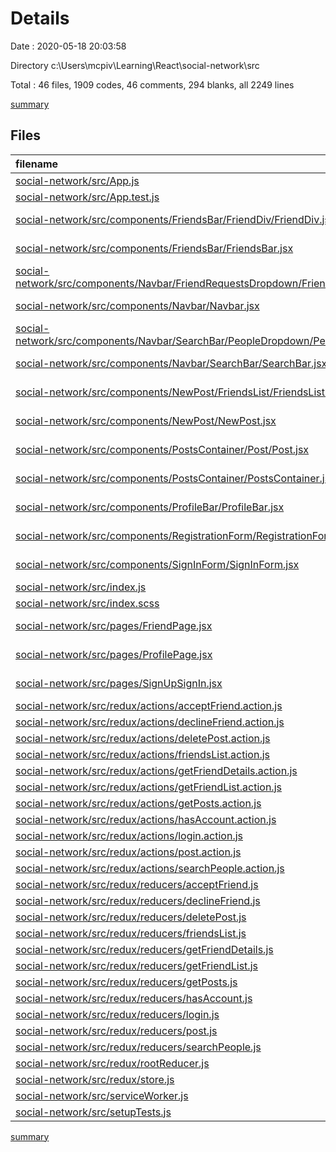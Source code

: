 # Details

Date : 2020-05-18 20:03:58

Directory c:\Users\mcpiv\Learning\React\social-network\src

Total : 46 files,  1909 codes, 46 comments, 294 blanks, all 2249 lines

[summary](results.md)

## Files
| filename | language | code | comment | blank | total |
| :--- | :--- | ---: | ---: | ---: | ---: |
| [social-network/src/App.js](/social-network/src/App.js) | JavaScript | 28 | 0 | 7 | 35 |
| [social-network/src/App.test.js](/social-network/src/App.test.js) | JavaScript | 8 | 0 | 2 | 10 |
| [social-network/src/components/FriendsBar/FriendDiv/FriendDiv.jsx](/social-network/src/components/FriendsBar/FriendDiv/FriendDiv.jsx) | JavaScript React | 15 | 0 | 5 | 20 |
| [social-network/src/components/FriendsBar/FriendsBar.jsx](/social-network/src/components/FriendsBar/FriendsBar.jsx) | JavaScript React | 18 | 0 | 5 | 23 |
| [social-network/src/components/Navbar/FriendRequestsDropdown/FriendRequestsDropdown.jsx](/social-network/src/components/Navbar/FriendRequestsDropdown/FriendRequestsDropdown.jsx) | JavaScript React | 25 | 0 | 7 | 32 |
| [social-network/src/components/Navbar/Navbar.jsx](/social-network/src/components/Navbar/Navbar.jsx) | JavaScript React | 30 | 0 | 8 | 38 |
| [social-network/src/components/Navbar/SearchBar/PeopleDropdown/PeopleDropdown.jsx](/social-network/src/components/Navbar/SearchBar/PeopleDropdown/PeopleDropdown.jsx) | JavaScript React | 10 | 0 | 4 | 14 |
| [social-network/src/components/Navbar/SearchBar/SearchBar.jsx](/social-network/src/components/Navbar/SearchBar/SearchBar.jsx) | JavaScript React | 19 | 0 | 4 | 23 |
| [social-network/src/components/NewPost/FriendsList/FriendsList.jsx](/social-network/src/components/NewPost/FriendsList/FriendsList.jsx) | JavaScript React | 12 | 0 | 4 | 16 |
| [social-network/src/components/NewPost/NewPost.jsx](/social-network/src/components/NewPost/NewPost.jsx) | JavaScript React | 82 | 0 | 15 | 97 |
| [social-network/src/components/PostsContainer/Post/Post.jsx](/social-network/src/components/PostsContainer/Post/Post.jsx) | JavaScript React | 36 | 0 | 7 | 43 |
| [social-network/src/components/PostsContainer/PostsContainer.jsx](/social-network/src/components/PostsContainer/PostsContainer.jsx) | JavaScript React | 33 | 0 | 14 | 47 |
| [social-network/src/components/ProfileBar/ProfileBar.jsx](/social-network/src/components/ProfileBar/ProfileBar.jsx) | JavaScript React | 96 | 0 | 15 | 111 |
| [social-network/src/components/RegistrationForm/RegistrationForm.jsx](/social-network/src/components/RegistrationForm/RegistrationForm.jsx) | JavaScript React | 97 | 0 | 21 | 118 |
| [social-network/src/components/SignInForm/SignInForm.jsx](/social-network/src/components/SignInForm/SignInForm.jsx) | JavaScript React | 28 | 0 | 7 | 35 |
| [social-network/src/index.js](/social-network/src/index.js) | JavaScript | 17 | 3 | 5 | 25 |
| [social-network/src/index.scss](/social-network/src/index.scss) | SCSS | 482 | 8 | 43 | 533 |
| [social-network/src/pages/FriendPage.jsx](/social-network/src/pages/FriendPage.jsx) | JavaScript React | 46 | 0 | 9 | 55 |
| [social-network/src/pages/ProfilePage.jsx](/social-network/src/pages/ProfilePage.jsx) | JavaScript React | 37 | 0 | 7 | 44 |
| [social-network/src/pages/SignUpSignIn.jsx](/social-network/src/pages/SignUpSignIn.jsx) | JavaScript React | 20 | 0 | 6 | 26 |
| [social-network/src/redux/actions/acceptFriend.action.js](/social-network/src/redux/actions/acceptFriend.action.js) | JavaScript | 32 | 0 | 5 | 37 |
| [social-network/src/redux/actions/declineFriend.action.js](/social-network/src/redux/actions/declineFriend.action.js) | JavaScript | 31 | 0 | 4 | 35 |
| [social-network/src/redux/actions/deletePost.action.js](/social-network/src/redux/actions/deletePost.action.js) | JavaScript | 29 | 0 | 4 | 33 |
| [social-network/src/redux/actions/friendsList.action.js](/social-network/src/redux/actions/friendsList.action.js) | JavaScript | 11 | 0 | 2 | 13 |
| [social-network/src/redux/actions/getFriendDetails.action.js](/social-network/src/redux/actions/getFriendDetails.action.js) | JavaScript | 31 | 0 | 4 | 35 |
| [social-network/src/redux/actions/getFriendList.action.js](/social-network/src/redux/actions/getFriendList.action.js) | JavaScript | 37 | 0 | 8 | 45 |
| [social-network/src/redux/actions/getPosts.action.js](/social-network/src/redux/actions/getPosts.action.js) | JavaScript | 31 | 0 | 9 | 40 |
| [social-network/src/redux/actions/hasAccount.action.js](/social-network/src/redux/actions/hasAccount.action.js) | JavaScript | 5 | 0 | 0 | 5 |
| [social-network/src/redux/actions/login.action.js](/social-network/src/redux/actions/login.action.js) | JavaScript | 45 | 0 | 5 | 50 |
| [social-network/src/redux/actions/post.action.js](/social-network/src/redux/actions/post.action.js) | JavaScript | 32 | 0 | 5 | 37 |
| [social-network/src/redux/actions/searchPeople.action.js](/social-network/src/redux/actions/searchPeople.action.js) | JavaScript | 34 | 0 | 5 | 39 |
| [social-network/src/redux/reducers/acceptFriend.js](/social-network/src/redux/reducers/acceptFriend.js) | JavaScript | 29 | 0 | 3 | 32 |
| [social-network/src/redux/reducers/declineFriend.js](/social-network/src/redux/reducers/declineFriend.js) | JavaScript | 29 | 0 | 3 | 32 |
| [social-network/src/redux/reducers/deletePost.js](/social-network/src/redux/reducers/deletePost.js) | JavaScript | 30 | 0 | 3 | 33 |
| [social-network/src/redux/reducers/friendsList.js](/social-network/src/redux/reducers/friendsList.js) | JavaScript | 17 | 0 | 2 | 19 |
| [social-network/src/redux/reducers/getFriendDetails.js](/social-network/src/redux/reducers/getFriendDetails.js) | JavaScript | 31 | 0 | 3 | 34 |
| [social-network/src/redux/reducers/getFriendList.js](/social-network/src/redux/reducers/getFriendList.js) | JavaScript | 39 | 0 | 4 | 43 |
| [social-network/src/redux/reducers/getPosts.js](/social-network/src/redux/reducers/getPosts.js) | JavaScript | 28 | 0 | 1 | 29 |
| [social-network/src/redux/reducers/hasAccount.js](/social-network/src/redux/reducers/hasAccount.js) | JavaScript | 9 | 0 | 3 | 12 |
| [social-network/src/redux/reducers/login.js](/social-network/src/redux/reducers/login.js) | JavaScript | 38 | 0 | 1 | 39 |
| [social-network/src/redux/reducers/post.js](/social-network/src/redux/reducers/post.js) | JavaScript | 29 | 0 | 1 | 30 |
| [social-network/src/redux/reducers/searchPeople.js](/social-network/src/redux/reducers/searchPeople.js) | JavaScript | 29 | 0 | 2 | 31 |
| [social-network/src/redux/rootReducer.js](/social-network/src/redux/rootReducer.js) | JavaScript | 33 | 0 | 4 | 37 |
| [social-network/src/redux/store.js](/social-network/src/redux/store.js) | JavaScript | 12 | 0 | 4 | 16 |
| [social-network/src/serviceWorker.js](/social-network/src/serviceWorker.js) | JavaScript | 98 | 31 | 13 | 142 |
| [social-network/src/setupTests.js](/social-network/src/setupTests.js) | JavaScript | 1 | 4 | 1 | 6 |

[summary](results.md)